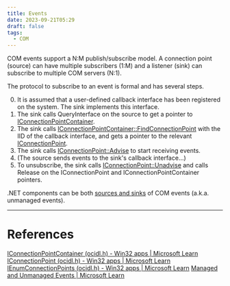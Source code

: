 ```yaml
---
title: Events
date: 2023-09-21T05:29
draft: false
tags:
  - COM
---
```

COM events support a N:M publish/subscribe model.  A connection point (source) can have multiple subscribers (1:M) and a listener (sink) can subscribe to multiple COM servers (N:1).

The protocol to subscribe to an event is formal and has several steps.

0) It is assumed that a user-defined callback interface has been registered on the system.  The sink implements this interface.
1) The sink calls QueryInterface on the source to get a pointer to [IConnectionPointContainer](https://learn.microsoft.com/en-us/windows/win32/api/ocidl/nn-ocidl-iconnectionpointcontainer).
2) The sink calls [IConnectionPointContainer::FindConnectionPoint](https://learn.microsoft.com/en-us/windows/win32/api/ocidl/nf-ocidl-iconnectionpointcontainer-findconnectionpoint) with the IID of the callback interface, and gets a pointer to the relevant [IConnectionPoint](https://learn.microsoft.com/en-us/windows/win32/api/ocidl/nn-ocidl-iconnectionpoint).
3) The sink calls [IConnectionPoint::Advise](https://learn.microsoft.com/en-us/windows/win32/api/ocidl/nf-ocidl-iconnectionpoint-advise) to start receiving events.
4) (The source sends events to the sink's callback interface...)
5) To unsubscribe, the sink calls [IConnectionPoint::Unadvise](https://learn.microsoft.com/en-us/windows/win32/api/ocidl/nf-ocidl-iconnectionpoint-unadvise) and calls Release on the IConnectionPoint and IConnectionPointContainer pointers.

.NET components can be both [sources and sinks](https://learn.microsoft.com/en-us/previous-versions/visualstudio/visual-studio-2008/75s611wc(v=vs.90)) of COM events (a.k.a. unmanaged events).

---
# References

[IConnectionPointContainer (ocidl.h) - Win32 apps | Microsoft Learn](https://learn.microsoft.com/en-us/windows/win32/api/ocidl/nn-ocidl-iconnectionpointcontainer)
[IConnectionPoint (ocidl.h) - Win32 apps | Microsoft Learn](https://learn.microsoft.com/en-us/windows/win32/api/ocidl/nn-ocidl-iconnectionpoint)
[IEnumConnectionPoints (ocidl.h) - Win32 apps | Microsoft Learn](https://learn.microsoft.com/en-us/windows/win32/api/ocidl/nn-ocidl-ienumconnectionpoints)
[Managed and Unmanaged Events | Microsoft Learn](https://learn.microsoft.com/en-us/previous-versions/visualstudio/visual-studio-2008/75s611wc(v=vs.90))
